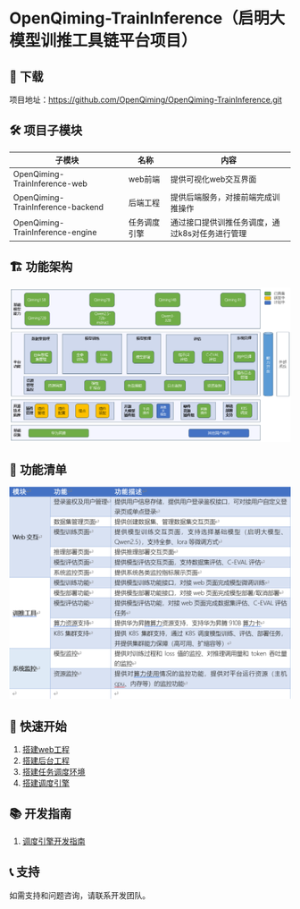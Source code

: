 # OpenQiming-TrainInference（启明大模型训推工具链平台项目）

## 🎯 下载
项目地址：https://github.com/OpenQiming/OpenQiming-TrainInference.git

## 🛠️ 项目子模块

| 子模块                            | 名称     | 内容                  |
|--------------------------------|--------|---------------------|
| OpenQiming-TrainInference-web | web前端  | 提供可视化web交互界面        |
| OpenQiming-TrainInference-backend | 后端工程   | 提供后端服务，对接前端完成训推操作   |
| OpenQiming-TrainInference-engine | 任务调度引擎 | 通过接口提供训推任务调度，通过k8s对任务进行管理 |

## 🏗️ 功能架构
![](功能架构.png)

## 📄 功能清单
![](功能清单.png)

## 🚀 快速开始
1. [搭建web工程](tool_chain_front_vue/README.md)
2. [搭建后台工程](tool_chain_back_java/README.md)
3. [搭建任务调度环境](xtp-traininfer-engine/README-K8S.md)
4. [搭建调度引擎](xtp-traininfer-engine/README.md)

## 📚 开发指南
1. [调度引擎开发指南](xtp-traininfer-engine/README.md#📚-开发者指南)


## 📞 支持
如需支持和问题咨询，请联系开发团队。
